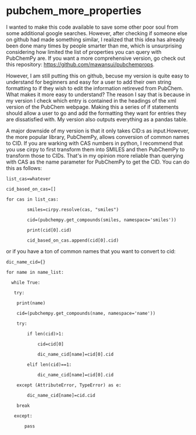 # pubchem_more_properties


I wanted to make this code available to save some other poor soul from some additional google searches. However, after checking if someone else on github had made something similar, I realized that this idea has already been done many times by people smarter than me, which is unsurprising considering how limited the list of properties you can query with PubChemPy are. If you want a more comprehensive version, go check out this repository: https://github.com/mawansui/pubchemprops. 

However, I am still putting this on github, becuse my version is quite easy to understand for beginners and easy for a user to add their own string formatting to if they wish to edit the information retireved from PubChem. What makes it more easy to understand? The reason I say that is because in my version I check which entry is contained in the headings of the xml version of the PubChem webpage. Making this a series of if statements should allow a user to go and add the formatting they want for entries they are dissatisfied with. My version also outputs everything as a pandas table.

A major downside of my version is that it only takes CID:s as input.However, the more popular library, PubChemPy, allows conversion of common names to CID. If you are warking with CAS numbers in python, I recommend that you use cirpy to first transform them into SMILES and then PubChemPy to transform those to CIDs. That's in my opinion more reliable than querying with CAS as the name parameter for PubChemPy to get the CID. You can do this as follows:



```
list_cas=whatever

cid_based_on_cas=[]

for cas in list_cas:

        smiles=cirpy.resolve(cas, "smiles")
        
        cid=(pubchempy.get_compounds(smiles, namespace='smiles'))
        
        print(cid[0].cid)
        
        cid_based_on_cas.append(cid[0].cid)
```     


or if you have a ton of common names that you want to convert to cid:


```
dic_name_cid={}

for name in name_list:

  while True:
  
   try:
   
    print(name)
    
    cid=(pubchempy.get_compounds(name, namespace='name'))
    
    try:
    
        if len(cid)>1:
        
            cid=cid[0]
            
            dic_name_cid[name]=cid[0].cid
            
        elif len(cid)==1:
        
            dic_name_cid[name]=cid[0].cid
            
    except (AttributeError, TypeError) as e:
    
        dic_name_cid[name]=cid.cid
        
    break
    
   except:
   
       pass
```
